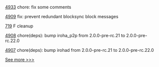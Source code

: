 
[4933](https://github.com/hyperledger/fabric/pull/4933) chore: fix some comments

[4909](https://github.com/hyperledger/iroha/pull/4909) fix: prevent redundant blocksync block messages

[719](https://github.com/hyperledger-labs/fabric-token-sdk/pull/719) F cleanup

[4908](https://github.com/hyperledger/iroha/pull/4908) chore(deps): bump iroha_p2p from 2.0.0-pre-rc.21 to 2.0.0-pre-rc.22.0

[4907](https://github.com/hyperledger/iroha/pull/4907) chore(deps): bump irohad from 2.0.0-pre-rc.21 to 2.0.0-pre-rc.22.0


[See more >>>](https://start-here.hyperledger.org/pull-requests)
